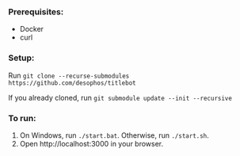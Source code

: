 ### Prerequisites:

- Docker
- curl

### Setup:

Run ```git clone --recurse-submodules https://github.com/desophos/titlebot```

If you already cloned, run ```git submodule update --init --recursive```

### To run:

1. On Windows, run `./start.bat`. Otherwise, run `./start.sh`.
2. Open http://localhost:3000 in your browser.
